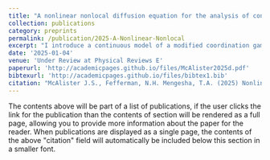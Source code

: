 ```yaml
---
title: "A nonlinear nonlocal diffusion equation for the analysis of continuous coordination and anti-coordination type games"
collection: publications
category: preprints
permalink: /publication/2025-A-Nonlinear-Nonlocal
excerpt: "I introduce a continuous model of a modified coordination game and examine the dynamic and equilibrium properties of the resulting nonlinear nonlocal diffusion equation"
date: '2025-01-04'
venue: 'Under Review at Physical Reviews E'
paperurl: 'http://academicpages.github.io/files/McAlister2025d.pdf'
bibtexurl: 'http://academicpages.github.io/files/bibtex1.bib'
citation: "McAlister J.S., Fefferman, N.H. Mengesha, T.A. (2025) Nonlinear Nonlocal Diffusion Equation for the Analysis of Continuous Coordination and Anti-coordination Type Games. submitted to Physical Reviews E. https://doi.org/10.48550/arXiv.2506.13929"
---
```

The contents above will be part of a list of publications, if the user clicks the link for the publication than the contents of section will be rendered as a full page, allowing you to provide more information about the paper for the reader. When publications are displayed as a single page, the contents of the above "citation" field will automatically be included below this section in a smaller font.
